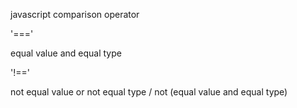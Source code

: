 

javascript comparison operator 

'==='

equal value and equal type

'!=='

not equal value or not equal type / not (equal value and equal type)
